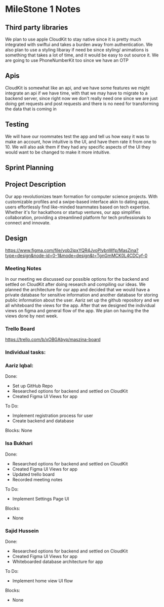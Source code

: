 # MileStone 1 Notes


## Third party libraries
We plan to use apple CloudKit to stay native since it is pretty much integrated with swiftui and takes a burden away from authentication.
We also plan to use a styling libaray if need be since styling/ animations is something that takes a lot of time, and it would be easy to out source it.
We are going to use PhoneNumberKit too since we have an OTP

## Apis
CloudKit is somewhat like an api, and we have some features we might integrate an api if we have time, with that we may have to migrate to a backend server, since right now we don't really need one since we are just doing get requests and post requests and there is no need for transforming the data that is coming in

## Testing

We will have our roommates test the app and tell us how easy it was to make an account, how intuitive is the UI, and have them rate it from one to 10. We will also ask them if they had any specific aspects of the UI they would want to be changed to make it more intuitive.

## Sprint Planning

## Project Description
Our app revolutionizes team formation for computer science projects. With customizable profiles and a swipe-based interface akin to dating apps, users effortlessly find like-minded teammates based on tech expertise. Whether it's for hackathons or startup ventures, our app simplifies collaboration, providing a streamlined platform for tech professionals to connect and innovate.

## Design
https://www.figma.com/file/yob2jpxYQR4JvoPlybnWfp/MasZina?type=design&node-id=0-1&mode=design&t=TgnGmMCK0L4CDCyf-0


### Meeting Notes

In our meeting we discussed our possible options for the backend and settled on CloudKit after doing research and compiling our ideas. We planned the architecture for our app and decided that we would have a private database for sensitive information and another database for storing public information about the user. Aariz set up the github repository and we all whiteboard the views for the app. After that we designed the individual views on figma and general flow of the app. We plan on having the the views done by next week. 

### Trello Board

https://trello.com/b/xOBGAbyp/maszina-board

### Individual tasks:

### Aariz Iqbal:
Done:
- Set up GitHub Repo
- Researched options for backend and settled on CloudKit
- Created Figma UI Views for app

To Do:
- Implement registration process for user
- Create backend and database

Blocks:
None

### Isa Bukhari
Done:
- Researched options for backend and settled on CloudKit
- Created Figma UI Views for app
- Updated trello board
- Recorded meeting notes

To Do:
- Implement Settings Page UI

Blocks:
- None

### Sajid Hussein
Done:
- Researched options for backend and settled on CloudKit
- Created Figma UI Views for app
- Whiteboarded database architecture for app

To Do:
- Implement home view UI flow

Blocks:
- None





